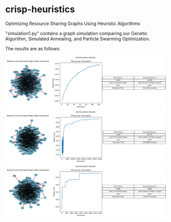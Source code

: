 # crisp-heuristics
Optimizing Resource Sharing Graphs Using Heuristic Algorithms

"simulation1.py" contains a graph simulation comparing our Genetic Algorithm, Simulated Annealing, and Particle Swarming Optimization. 

The results are as follows:

![Genetic Algorithm](results/GA_sim1.png)
![Simulated Annealing](results/SA_sim1.png)
![Particle Swarming Optimization](results/PSO_sim1.png)

